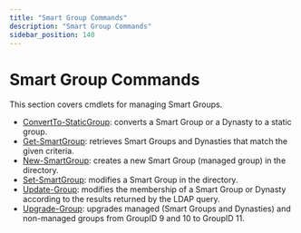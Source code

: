 ```yaml
---
title: "Smart Group Commands"
description: "Smart Group Commands"
sidebar_position: 140
---
```


# Smart Group Commands

This section covers cmdlets for managing Smart Groups.

- [ConvertTo-StaticGroup](/docs/directorymanager/11.0/managementshell/smartgroup/converttostaticgroup.md):
  converts a Smart Group or a Dynasty to a static group.
- [Get-SmartGroup](/docs/directorymanager/11.0/managementshell/smartgroup/getsmartgroup.md):
  retrieves Smart Groups and Dynasties that match the given criteria.
- [New-SmartGroup](/docs/directorymanager/11.0/managementshell/smartgroup/newsmartgroup.md):
  creates a new Smart Group (managed group) in the directory.
- [Set-SmartGroup](/docs/directorymanager/11.0/managementshell/smartgroup/setsmartgroup.md):
  modifies a Smart Group in the directory.
- [Update-Group](/docs/directorymanager/11.0/managementshell/smartgroup/updategroup.md):
  modifies the membership of a Smart Group or Dynasty according to the results returned by the LDAP
  query.
- [Upgrade-Group](/docs/directorymanager/11.0/managementshell/smartgroup/upgradegroup.md):
  upgrades managed (Smart Groups and Dynasties) and non-managed groups from GroupID 9 and 10 to
  GroupID 11.
